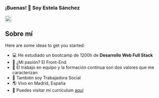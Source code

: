 ### ¡Buenas! 👋 Soy Estela Sánchez

<a href="https://www.linkedin.com/in/estela-sanchez-valenzuela-programadora-web/">
  <img align="left" alt="LinkedIN" width="22px" src="https://raw.githubusercontent.com/peterthehan/peterthehan/master/assets/linkedin.svg" />
</a>
<br />
<h2>Sobre mí</h2>


Here are some ideas to get you started:

- 💻 He estudiado un bootcamp de 1200h de **Desarrollo Web Full Stack**
- 💖 ¿Mi pasión? El Front-End
- 👫 El trabajo en equipo y la formación contínua son dos valores que me caracterizan
- 🤝 También soy Trabajadora Social
- 🌎 Vivo en Madrid, España
- 📝 Puedes visitar mi currículum [aquí](https://www.canva.com/design/DAEZA3U9tGs/deR81TlrF0EUjM8Ue3DfEA/view?utm_content=DAEZA3U9tGs&utm_campaign=designshare&utm_medium=link&utm_source=publishsharelink)
